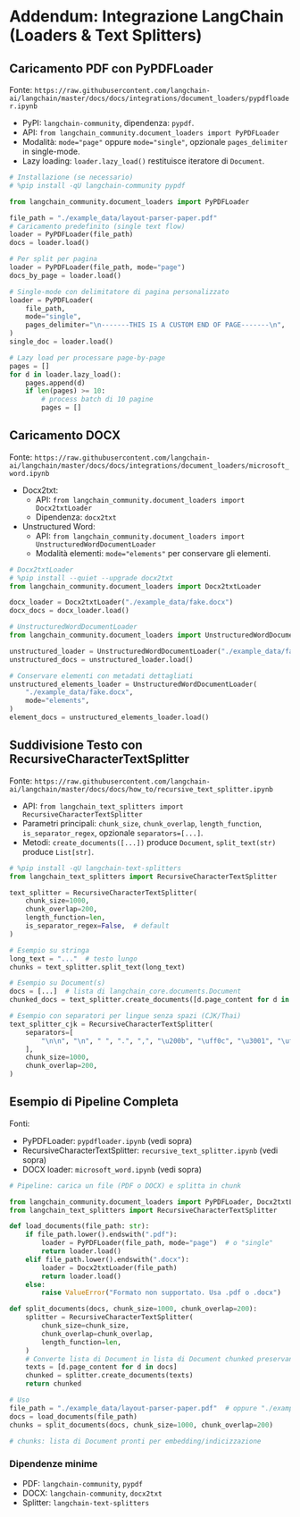 # Addendum: Integrazione LangChain (Loaders & Text Splitters)

## Caricamento PDF con PyPDFLoader
Fonte: `https://raw.githubusercontent.com/langchain-ai/langchain/master/docs/docs/integrations/document_loaders/pypdfloader.ipynb`

- PyPI: `langchain-community`, dipendenza: `pypdf`.
- API: `from langchain_community.document_loaders import PyPDFLoader`
- Modalità: `mode="page"` oppure `mode="single"`, opzionale `pages_delimiter` in single-mode.
- Lazy loading: `loader.lazy_load()` restituisce iteratore di `Document`.

```python
# Installazione (se necessario)
# %pip install -qU langchain-community pypdf

from langchain_community.document_loaders import PyPDFLoader

file_path = "./example_data/layout-parser-paper.pdf"
# Caricamento predefinito (single text flow)
loader = PyPDFLoader(file_path)
docs = loader.load()

# Per split per pagina
loader = PyPDFLoader(file_path, mode="page")
docs_by_page = loader.load()

# Single-mode con delimitatore di pagina personalizzato
loader = PyPDFLoader(
    file_path,
    mode="single",
    pages_delimiter="\n-------THIS IS A CUSTOM END OF PAGE-------\n",
)
single_doc = loader.load()

# Lazy load per processare page-by-page
pages = []
for d in loader.lazy_load():
    pages.append(d)
    if len(pages) >= 10:
        # process batch di 10 pagine
        pages = []
```

## Caricamento DOCX
Fonte: `https://raw.githubusercontent.com/langchain-ai/langchain/master/docs/docs/integrations/document_loaders/microsoft_word.ipynb`

- Docx2txt:
  - API: `from langchain_community.document_loaders import Docx2txtLoader`
  - Dipendenza: `docx2txt`
- Unstructured Word:
  - API: `from langchain_community.document_loaders import UnstructuredWordDocumentLoader`
  - Modalità elementi: `mode="elements"` per conservare gli elementi.

```python
# Docx2txtLoader
# %pip install --quiet --upgrade docx2txt
from langchain_community.document_loaders import Docx2txtLoader

docx_loader = Docx2txtLoader("./example_data/fake.docx")
docx_docs = docx_loader.load()

# UnstructuredWordDocumentLoader
from langchain_community.document_loaders import UnstructuredWordDocumentLoader

unstructured_loader = UnstructuredWordDocumentLoader("./example_data/fake.docx")
unstructured_docs = unstructured_loader.load()

# Conservare elementi con metadati dettagliati
unstructured_elements_loader = UnstructuredWordDocumentLoader(
    "./example_data/fake.docx",
    mode="elements",
)
element_docs = unstructured_elements_loader.load()
```

## Suddivisione Testo con RecursiveCharacterTextSplitter
Fonte: `https://raw.githubusercontent.com/langchain-ai/langchain/master/docs/docs/how_to/recursive_text_splitter.ipynb`

- API: `from langchain_text_splitters import RecursiveCharacterTextSplitter`
- Parametri principali: `chunk_size`, `chunk_overlap`, `length_function`, `is_separator_regex`, opzionale `separators=[...]`.
- Metodi: `create_documents([...])` produce `Document`, `split_text(str)` produce `List[str]`.

```python
# %pip install -qU langchain-text-splitters
from langchain_text_splitters import RecursiveCharacterTextSplitter

text_splitter = RecursiveCharacterTextSplitter(
    chunk_size=1000,
    chunk_overlap=200,
    length_function=len,
    is_separator_regex=False,  # default
)

# Esempio su stringa
long_text = "..."  # testo lungo
chunks = text_splitter.split_text(long_text)

# Esempio su Document(s)
docs = [...]  # lista di langchain_core.documents.Document
chunked_docs = text_splitter.create_documents([d.page_content for d in docs])

# Esempio con separatori per lingue senza spazi (CJK/Thai)
text_splitter_cjk = RecursiveCharacterTextSplitter(
    separators=[
        "\n\n", "\n", " ", ".", ",", "\u200b", "\uff0c", "\u3001", "\uff0e", "\u3002", ""
    ],
    chunk_size=1000,
    chunk_overlap=200,
)
```

## Esempio di Pipeline Completa
Fonti:
- PyPDFLoader: `pypdfloader.ipynb` (vedi sopra)
- RecursiveCharacterTextSplitter: `recursive_text_splitter.ipynb` (vedi sopra)
- DOCX loader: `microsoft_word.ipynb` (vedi sopra)

```python
# Pipeline: carica un file (PDF o DOCX) e splitta in chunk

from langchain_community.document_loaders import PyPDFLoader, Docx2txtLoader
from langchain_text_splitters import RecursiveCharacterTextSplitter

def load_documents(file_path: str):
    if file_path.lower().endswith(".pdf"):
        loader = PyPDFLoader(file_path, mode="page")  # o "single"
        return loader.load()
    elif file_path.lower().endswith(".docx"):
        loader = Docx2txtLoader(file_path)
        return loader.load()
    else:
        raise ValueError("Formato non supportato. Usa .pdf o .docx")

def split_documents(docs, chunk_size=1000, chunk_overlap=200):
    splitter = RecursiveCharacterTextSplitter(
        chunk_size=chunk_size,
        chunk_overlap=chunk_overlap,
        length_function=len,
    )
    # Converte lista di Document in lista di Document chunked preservando metadati base
    texts = [d.page_content for d in docs]
    chunked = splitter.create_documents(texts)
    return chunked

# Uso
file_path = "./example_data/layout-parser-paper.pdf"  # oppure "./example_data/fake.docx"
docs = load_documents(file_path)
chunks = split_documents(docs, chunk_size=1000, chunk_overlap=200)

# chunks: lista di Document pronti per embedding/indicizzazione
```

### Dipendenze minime
- PDF: `langchain-community`, `pypdf`
- DOCX: `langchain-community`, `docx2txt`
- Splitter: `langchain-text-splitters`
